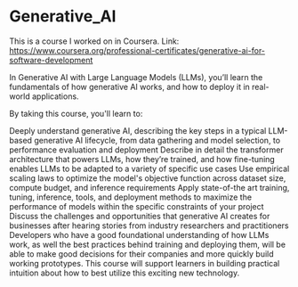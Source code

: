 # Generative_AI

This is a course I worked on in Coursera. Link: https://www.coursera.org/professional-certificates/generative-ai-for-software-development

In Generative AI with Large Language Models (LLMs), you’ll learn the fundamentals of how generative AI works, and how to deploy it in real-world applications.

By taking this course, you'll learn to:

Deeply understand generative AI, describing the key steps in a typical LLM-based generative AI lifecycle, from data gathering and model selection, to performance evaluation and deployment
Describe in detail the transformer architecture that powers LLMs, how they’re trained, and how fine-tuning enables LLMs to be adapted to a variety of specific use cases
Use empirical scaling laws to optimize the model's objective function across dataset size, compute budget, and inference requirements
Apply state-of-the art training, tuning, inference, tools, and deployment methods to maximize the performance of models within the specific constraints of your project
Discuss the challenges and opportunities that generative AI creates for businesses after hearing stories from industry researchers and practitioners
Developers who have a good foundational understanding of how LLMs work, as well the best practices behind training and deploying them, will be able to make good decisions for their companies and more quickly build working prototypes. This course will support learners in building practical intuition about how to best utilize this exciting new technology.
